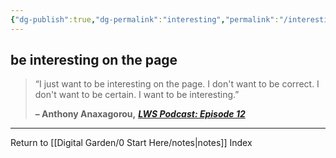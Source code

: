 ```yaml
---
{"dg-publish":true,"dg-permalink":"interesting","permalink":"/interesting/","created":"","updated":""}
---
```



## be interesting on the page

> “I just want to be interesting on the page. I don't want to be correct. I don't want to be certain. I want to be interesting.”
> 
> **– Anthony Anaxagorou,** _[**LWS Podcast: Episode 12**](https://londonwriterssalon.us4.list-manage.com/track/click?u=8b047263967451488070a8ad0&id=5a4d28c95a&e=bc5cbc9b90)_

---

Return to [[Digital Garden/0 Start Here/notes\|notes]] Index